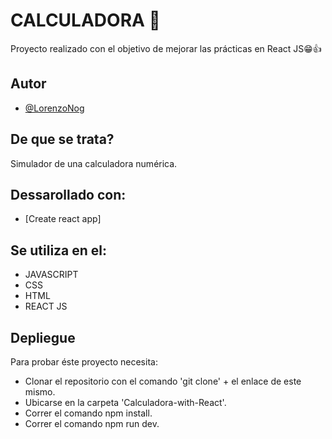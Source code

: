 
# CALCULADORA 🧮

Proyecto realizado con el objetivo de mejorar las prácticas en React JS😁👍

## Autor

- [@LorenzoNog](https://www.github.com/LorenzoNog)


## De que se trata?

Simulador de una calculadora numérica.

## Dessarollado con:
- [Create react app]

## Se utiliza en el:

- JAVASCRIPT
- CSS
- HTML
- REACT JS

## Depliegue

Para probar éste proyecto necesita:

- Clonar el repositorio con el comando 'git clone' + el enlace de este mismo.
- Ubicarse en la carpeta 'Calculadora-with-React'.
- Correr el comando npm install.
- Correr el comando npm run dev.
